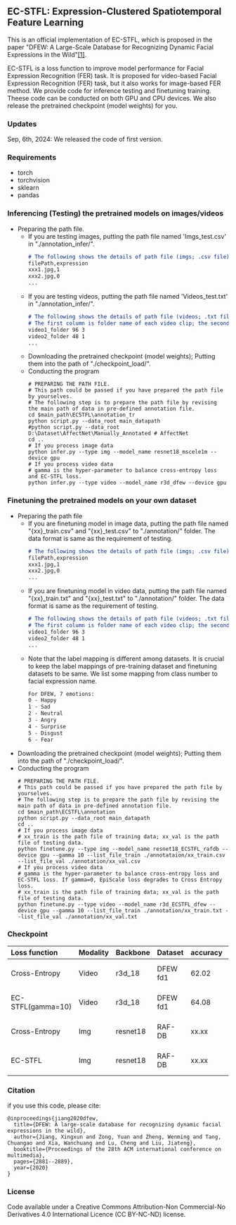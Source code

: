 ## EC-STFL: Expression-Clustered Spatiotemporal Feature Learning


This is an official implementation of EC-STFL, which is proposed in the paper "DFEW: A Large-Scale Database for Recognizing Dynamic Facial Expressions in the Wild"[[1]](https://dl.acm.org/doi/10.1145/3394171.3413620). 

EC-STFL is a loss function to improve model performance for Facial Expression Recognition (FER) task. It is proposed for video-based Facial Expression Recognition (FER) task, but it also works for image-based FER method. We provide code for inference testing and finetuning training. Theese code can be conducted on both GPU and CPU devices. We also release the pretrained checkpoint (model weights) for you.




### Updates
Sep, 6th, 2024: We released the code of first version. 


### Requirements
* torch
* torchvision
* sklearn 
* pandas 


### Inferencing (Testing) the pretrained models on images/videos 
* Preparing the path file. 
  * If you are testing images, putting the path file named 'Imgs_test.csv' in "./annotation_infer/".
     ```markdown
     # The following shows the details of path file (imgs; .csv file)
     filePath,expression
     xxx1.jpg,1
     xxx2.jpg,0
     ...
     ```
  * If you are testing videos, putting the path file named 'Videos_test.txt' in "./annotation_infer/".
    ```markdown
    # The following shows the details of path file (videos; .txt file). 
    # The first column is folder name of each video clip; the second column is images number of one certain video clip; the third column is the corresponding label. 
    video1_folder 96 3
    video2_folder 48 1
    ...
    ```
   * Downloading the pretrained checkpoint (model weights); Putting them into the path of "./checkpoint_load/".
   * Conducting the program
     ```shell
     # PREPARING THE PATH FILE.
     # This path could be passed if you have prepared the path file by yourselves. 
     # The following step is to prepare the path file by revising the main path of data in pre-defined annotation file. 
     cd $main_path\ECSTFL\annotation_tr
     python script.py --data_root main_datapath
     #python script.py --data_root D:\Dataset\AffectNet\Manually_Annotated # AffectNet
     cd ..
     # If you process image data
     python infer.py --type img --model_name resnet18_mscele1m --device gpu
     # If you process video data
     # gamma is the hyper-parameter to balance cross-entropy loss and EC-STFL loss. 
     python infer.py --type video --model_name r3d_dfew --device gpu    
     ```
### Finetuning the pretrained models on your own dataset
   * Preparing the path file
     * If you are finetuning model in image data, putting the path file named "{xx}_train.csv" and "{xx}_test.csv" to "./annotation/" folder. The data format is same as the requirement of testing.
         ```markdown
         # The following shows the details of path file (imgs; .csv file)
         filePath,expression
         xxx1.jpg,1
         xxx2.jpg,0
         ...
         ```
     * If you are finetuning model in video data, putting the path file named "{xx}_train.txt" and "{xx}_test.txt" to "./annotation/" folder. The data format is same as the requirement of testing.
        ```markdown
        # The following shows the details of path file (videos; .txt file). 
        # The first column is folder name of each video clip; the second column is images number of one certain video clip; the third column is the corresponding label. 
        video1_folder 96 3
        video2_folder 48 1
        ...
        ```
     * Note that the label mapping is different among datasets. It is crucial to keep the label mappings of pre-training dataset and finetuning datasets to be same. We list some mapping from class number to facial expression name.
        ```markdown
        For DFEW, 7 emotions:
        0 - Happy
        1 - Sad 
        2 - Neutral
        3 - Angry
        4 - Surprise 
        5 - Disgust
        6 - Fear
        ```
   * Downloading the pretrained checkpoint (model weights); Putting them into the path of "./checkpoint_load/".
   * Conducting the program
     ```shell
     # PREPARING THE PATH FILE.
     # This path could be passed if you have prepared the path file by yourselves. 
     # The following step is to prepare the path file by revising the main path of data in pre-defined annotation file. 
     cd $main_path\ECSTFL\annotation  
     python script.py --data_root main_datapath
     cd ..
     # If you process image data
     # xx_train is the path file of training data; xx_val is the path file of testing data.
     python finetune.py --type img --model_name resnet18_ECSTFL_rafdb --device gpu --gamma 10 --list_file_train ./annotataion/xx_train.csv --list_file_val ./annotation/xx_val.csv 
     # If you process video data
     # gamma is the hyper-parameter to balance cross-entropy loss and EC-STFL loss. If gamma=0, EpiScale loss degrades to Cross Entropy loss. 
     # xx_train is the path file of training data; xx_val is the path file of testing data. 
     python finetune.py --type video --model_name r3d_ECSTFL_dfew --device gpu --gamma 10 --list_file_train ./annotation/xx_train.txt --list_file_val ./annotation/xx_val.txt    
     ```

### Checkpoint
| Loss function     | Modality | Backbone    | Dataset  | accuracy | Checkpoint                                                                                                                                                                                                     |
|:------------------|:---------|-------------|----------|----------|----------------------------------------------------------------------------------------------------------------------------------------------------------------------------------------------------------------|
| Cross-Entropy     | Video    | r3d_18      | DFEW fd1 | 62.02    | [[baidu drive (code:50ff)]](https://pan.baidu.com/s/1EdphDWzsDKCOB47DpRaqUw ) [[drop box]](https://www.dropbox.com/scl/fi/r0mh851p1x8q94goe7be8/r3d_dfew.pth?rlkey=3vg0n2c1obx1l02rjea1kmans&st=s70rp8tm&dl=0) |
| EC-STFL(gamma=10) | Video    | r3d_18      | DFEW fd1 | 64.08    | [[baidu drive (code:50ff)]](https://pan.baidu.com/s/1EdphDWzsDKCOB47DpRaqUw ) [[drop box]](https://www.dropbox.com/scl/fi/pxlr57ag4ntjhe2x5uk49/r3d_ECSTFL_dfew.pth?rlkey=mydlbngt0kgb8xwl4atri63ak&st=2j6c4ccz&dl=0)                                                                                        |
| Cross-Entropy     | Img      | resnet18    | RAF-DB   | xx.xx    | [[baidu drive (code:50ff)]](https://pan.baidu.com/s/1EdphDWzsDKCOB47DpRaqUw) [[drop box]](https://www.google.com/)                                                                                         |
| EC-STFL           | Img      | resnet18    | RAF-DB   | xx.xx    | [[baidu drive (code:50ff)]](https://pan.baidu.com/s/1EdphDWzsDKCOB47DpRaqUw) [[drop box]](https://www.google.com/)                                                                                         |



### Citation
if you use this code, please cite:

```mardown
@inproceedings{jiang2020dfew,
  title={DFEW: A large-scale database for recognizing dynamic facial expressions in the wild},
  author={Jiang, Xingxun and Zong, Yuan and Zheng, Wenming and Tang, Chuangao and Xia, Wanchuang and Lu, Cheng and Liu, Jiateng},
  booktitle={Proceedings of the 28th ACM international conference on multimedia},
  pages={2881--2889},
  year={2020}
}
```

### License
Code available under a Creative Commons Attribution-Non Commercial-No Derivatives 4.0 International Licence (CC BY-NC-ND) license.







